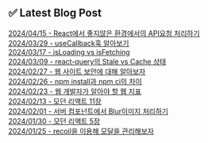 
## ✅ Latest Blog Post

[2024/04/15 - React에서 좋지않은 환경에서의 API요청 처리하기](https://hj-devlog.vercel.app/blog/React%EC%97%90%EC%84%9C%20%EC%A2%8B%EC%A7%80%EC%95%8A%EC%9D%80%20%ED%99%98%EA%B2%BD%EC%97%90%EC%84%9C%EC%9D%98%20API%EC%9A%94%EC%B2%AD%20%EC%B2%98%EB%A6%AC%ED%95%98%EA%B8%B0) <br/>
[2024/03/29 - useCallback훅 알아보기](https://hj-devlog.vercel.app/blog/useCallback%ED%9B%85%20%EC%95%8C%EC%95%84%EB%B3%B4%EA%B8%B0) <br/>
[2024/03/17 - isLoading vs isFetching](https://hj-devlog.vercel.app/blog/isLoading%20vs%20isFetching) <br/>
[2024/03/09 - react-query의 Stale vs Cache 상태](https://hj-devlog.vercel.app/blog/react-query%EC%9D%98%20Stale%20vs%20Cache%20%EC%83%81%ED%83%9C) <br/>
[2024/02/27 - 웹 사이트 보안에 대해 알아보자](https://hj-devlog.vercel.app/blog/%EC%9B%B9%20%EC%82%AC%EC%9D%B4%ED%8A%B8%20%EB%B3%B4%EC%95%88%EC%97%90%20%EB%8C%80%ED%95%B4%20%EC%95%8C%EC%95%84%EB%B3%B4%EC%9E%90) <br/>
[2024/02/26 - npm install과 npm ci의 차이](https://hj-devlog.vercel.app/blog/npm%20install%EA%B3%BC%20npm%20ci%EC%9D%98%20%EC%B0%A8%EC%9D%B4) <br/>
[2024/02/23 - 웹 개발자가 알아야 할 웹 지표](https://hj-devlog.vercel.app/blog/%EC%9B%B9%20%EA%B0%9C%EB%B0%9C%EC%9E%90%EA%B0%80%20%EC%95%8C%EC%95%84%EC%95%BC%20%ED%95%A0%20%EC%9B%B9%20%EC%A7%80%ED%91%9C) <br/>
[2024/02/13 - 모던 리액트 11장](https://hj-devlog.vercel.app/blog/%EB%AA%A8%EB%8D%98%20%EB%A6%AC%EC%95%A1%ED%8A%B8%2011%EC%9E%A5) <br/>
[2024/02/01 - 서버 컴포넌트에서 Blur이미지 처리하기](https://hj-devlog.vercel.app/blog/%EC%84%9C%EB%B2%84%20%EC%BB%B4%ED%8F%AC%EB%84%8C%ED%8A%B8%EC%97%90%EC%84%9C%20Blur%EC%9D%B4%EB%AF%B8%EC%A7%80%20%EC%B2%98%EB%A6%AC%ED%95%98%EA%B8%B0) <br/>
[2024/01/30 - 모던 리액트 5장](https://hj-devlog.vercel.app/blog/%EB%AA%A8%EB%8D%98%20%EB%A6%AC%EC%95%A1%ED%8A%B8%205%EC%9E%A5) <br/>
[2024/01/25 - recoil을 이용해 모달을 관리해보자](https://hj-devlog.vercel.app/blog/recoil%EC%9D%84%20%EC%9D%B4%EC%9A%A9%ED%95%B4%20%EB%AA%A8%EB%8B%AC%EC%9D%84%20%EA%B4%80%EB%A6%AC%ED%95%B4%EB%B3%B4%EC%9E%90) <br/>
